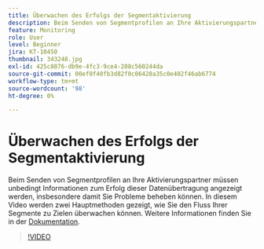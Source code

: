 ```yaml
---
title: Überwachen des Erfolgs der Segmentaktivierung
description: Beim Senden von Segmentprofilen an Ihre Aktivierungspartner müssen unbedingt Informationen zum Erfolg dieser Datenübertragung angezeigt werden. Dies gilt insbesondere für y.. (Beschreibungen sollten zwischen 60 und 160 Zeichen lang sein)
feature: Monitoring
role: User
level: Beginner
jira: KT-10450
thumbnail: 343248.jpg
exl-id: 425c8876-db9e-4fc3-9ce4-208c560244da
source-git-commit: 00ef0f40fb3d82f0c06428a35c0e402f46ab6774
workflow-type: tm+mt
source-wordcount: '98'
ht-degree: 0%

---
```


# Überwachen des Erfolgs der Segmentaktivierung

Beim Senden von Segmentprofilen an Ihre Aktivierungspartner müssen unbedingt Informationen zum Erfolg dieser Datenübertragung angezeigt werden, insbesondere damit Sie Probleme beheben können. In diesem Video werden zwei Hauptmethoden gezeigt, wie Sie den Fluss Ihrer Segmente zu Zielen überwachen können. Weitere Informationen finden Sie in der [Dokumentation](https://experienceleague.adobe.com/docs/experience-platform/dataflows/ui/monitor-segments.html?lang=en).

>[!VIDEO](https://video.tv.adobe.com/v/343248/?learn=on)

